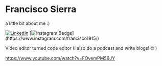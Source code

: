 # Francisco Sierra

a little bit about me :)

<a href="https://www.linkedin.com/in/francisco-sierra-munoz/"><img alt="LinkedIn" src="https://img.shields.io/badge/LinkedIn-Francisco%20Sierra%20Munoz-blue?style=flat&logo=linkedin"></a> [![Instagram Badge](https://img.shields.io/badge/-francisco1915-pink?&logo=instagram&logoColor=white&link=[https://www.instagram.com/francisco1915/](https://www.instagram.com/francisco1915/))](https://www.instagram.com/francisco1915/)

Video editor turned code editor (I also do a podcast and write blogs! 🤓 )

https://www.youtube.com/watch?v=FOvemPM56JY

